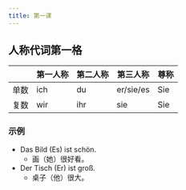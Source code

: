 ```yaml
---
title: 第一课
---
```


## 人称代词第一格
|      | 第一人称 | 第二人称 | 第三人称  | 尊称 |
| ---- | -------- | -------- | --------- | ---- |
| 单数 | ich      | du       | er/sie/es | Sie  |
| 复数 | wir      | ihr      | sie       | Sie  |

### 示例
* Das Bild (Es) ist schön.
  * 画（她）很好看。
* Der Tisch (Er) ist groß.
  * 桌子（他）很大。